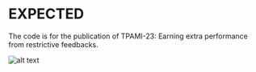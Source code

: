 # EXPECTED
The code is for the publication of TPAMI-23: Earning extra performance from restrictive feedbacks.

![alt text]()


